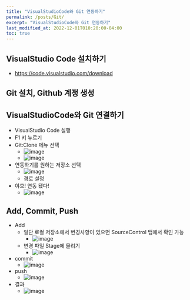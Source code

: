 ```yaml
---
title: "VisualStudioCode와 Git 연동하기"
permalink: /posts/Git/
excerpt: "VisualStudioCode와 Git 연동하기"
last_modified_at: 2022-12-01T010:20:00-04:00
toc: true
---
```


## VisualStudio Code 설치하기
- https://code.visualstudio.com/download

## Git 설치, Github 계정 생성

## VisualStudioCode와 Git 연결하기
- VisualStudio Code 실행
- F1 키 누르기
- Git:Clone 메뉴 선택
	- ![image](https://user-images.githubusercontent.com/11372675/204950813-3639d461-147e-42b3-811e-ead641c5dbf7.png)
	- ![image](https://user-images.githubusercontent.com/11372675/204950913-30e7320f-d54e-40d1-857a-60deb0e9faaf.png)
- 연동하기를 원하는 저장소 선택
	- ![image](https://user-images.githubusercontent.com/11372675/204951019-79e35f51-4ecc-4ae1-ba85-2eb93cac3fd4.png)
	- 경로 설정
- 야호! 연동 됐다!
	- ![image](https://user-images.githubusercontent.com/11372675/204951161-cc9b71d0-a531-4277-969b-5ad5288a3dff.png)

## Add, Commit, Push
- Add
	- 일단 로컬 저장소에서 변경사항이 있으면 SourceControl 탭에서 확인 가능
		- ![image](https://user-images.githubusercontent.com/11372675/204951387-20bd53ad-90ee-41b2-9dc2-226f27a901ff.png)
	- 변경 파일 Stage에 올리기
		- ![image](https://user-images.githubusercontent.com/11372675/204951750-31cb07b1-a9c2-40b0-9b0b-191871b32353.png)
- commit
	- ![image](https://user-images.githubusercontent.com/11372675/204951825-6e3577ae-cc2b-4fee-9e13-6516e5bb5273.png)
- push
	- ![image](https://user-images.githubusercontent.com/11372675/204951879-7c02b099-835e-44c5-b9d4-0c79359e26f2.png)
- 결과
	- ![image](https://user-images.githubusercontent.com/11372675/204952035-7a6a8717-dc47-492b-a35b-ca93fa6dae21.png)

